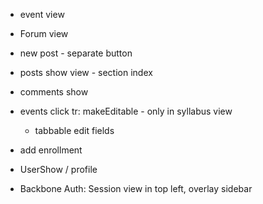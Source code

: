 * event view
* Forum view
* new post - separate button
* posts show view - section index
* comments show

* events click tr: makeEditable - only in syllabus view
  * tabbable edit fields



* add enrollment

* UserShow / profile
* Backbone Auth: Session view in top left, overlay sidebar

